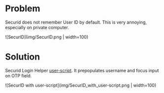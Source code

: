 # Problem

Securid does not remember User ID by default. This is very annoying, especially on private computer.

![SecurID](img/SecurID.png | width=100)



# Solution

Securid Login Helper [user-script](https://en.wikipedia.org/wiki/Userscript).
It prepopulates username and focus input on OTP field.

![SecurID with user-script](img/SecurID_with_user-script.png | width=100)